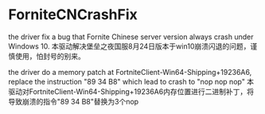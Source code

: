 # ForniteCNCrashFix
the driver fix a bug that Fornite Chinese server version always crash under Windows 10.
本驱动解决堡垒之夜国服8月24日版本于win10崩溃闪退的问题，谨慎使用，怕封号的别来。

the driver do a memory patch at FortniteClient-Win64-Shipping+19236A6, replace the instruction "89 34 B8" which lead to crash to "nop nop nop"
本驱动对FortniteClient-Win64-Shipping+19236A6内存位置进行二进制补丁，将导致崩溃的指令"89 34 B8"替换为3个nop
